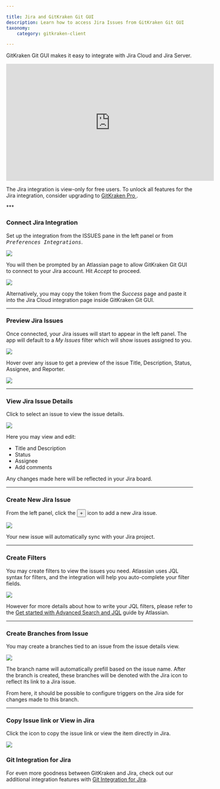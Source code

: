 ```yaml
---

title: Jira and GitKraken Git GUI
description: Learn how to access Jira Issues from GitKraken Git GUI
taxonomy:
    category: gitkraken-client

---
```


GitKraken Git GUI makes it easy to integrate with Jira Cloud and Jira Server.

<div class='embed-container embed-container--16-9'>
    <iframe width="560" height="315" src="https://www.youtube.com/embed/On83cso-w3U" frameborder="0" allowfullscreen></iframe>
</div>

<div class='callout callout--basic'>
    <p>The Jira integration is view-only for free users. To unlock all features for the Jira integration, consider upgrading to <a href="https://gitkraken.com/pricing"> GitKraken Pro </a>. </p>
</div>
***

### Connect Jira Integration

Set up the integration from the ISSUES pane in the left panel or from <kbd><i>Preferences    <i class='fa fa-caret-right'></i>     Integrations</i></kbd>.

<img src="/img/documentation/integrations/jira/connect-jira.png" srcset="/img/documentation/integrations/jira/connect-jira@2x.png" class="img-bordered img-responsive center">

You will then be prompted by an Atlassian page to allow GitKraken Git GUI to connect to your Jira account. Hit <em>Accept</em> to proceed.

<img src="/img/documentation/integrations/jira/atlassian.png" srcset="/img/documentation/integrations/jira/atlassian@2x.png" class="img-bordered img-responsive center">

Alternatively, you may copy the token from the _Success_ page and paste it into the Jira Cloud integration page inside GitKraken Git GUI. 

***

### Preview Jira Issues

Once connected, your Jira issues will start to appear in the left panel. The app will default to a _My Issues_ filter which will show issues assigned to you.

<img src="/img/documentation/integrations/jira/issue-list.png" srcset="/img/documentation/integrations/jira/issue-list@2x.png" class="img-bordered img-responsive center">

Hover over any issue to get a preview of the issue Title, Description, Status, Assignee, and Reporter.

<img src="/img/documentation/integrations/jira/view-issue.png" srcset="/img/documentation/integrations/jira/view-issue@2x.png" class="img-bordered img-responsive center">

***

### View Jira Issue Details

Click to select an issue to view the issue details. 

<img src="/img/documentation/integrations/jira/issue-details.gif" class="img-bordered img-responsive center">

Here you may view and edit:
 
 - Title and Description
 - Status
 - Assignee
 - Add comments

Any changes made here will be reflected in your Jira board.

***

### Create New Jira Issue

From the left panel, click the <button class='button button--success button--ui button--nolink'>+</button> icon to add a new Jira issue.

<img src="/img/documentation/integrations/jira/create-issue.gif" class="img-bordered img-responsive center">

Your new issue will automatically sync with your Jira project.

***

### Create Filters

You may create filters to view the issues you need. Atlassian uses JQL syntax for filters, and the integration will help you auto-complete your filter fields.

<img src="/img/documentation/integrations/jira/create-filter.png" srcset="/img/documentation/integrations/jira/create-filter@2x.png" class="img-bordered img-responsive center">

However for more details about how to write your JQL filters, please refer to the [Get started with Advanced Search and JQL](https://www.atlassian.com/software/jira/guides/expand-jira/jql#visualize-results) guide by Atlassian.

***

### Create Branches from Issue

You may create a branches tied to an issue from the issue details view. 

<img src="/img/documentation/integrations/jira/create-branch.gif" class="img-bordered img-responsive center">

The branch name will automatically prefill based on the issue name. After the branch is created, these branches will be denoted with the Jira icon to reflect its link to a Jira issue.

From here, it should be possible to configure triggers on the Jira side for changes made to this branch.

***

### Copy Issue link or View in Jira

Click the <kbd> <i class="fa fa-ellipsis-v"></i> </kbd> icon to copy the issue link or view the item directly in Jira.

<img src="/img/documentation/integrations/jira/view-issue-in-jira.png" srcset="/img/documentation/integrations/jira/view-issue-in-jira@2x.png" class="img-bordered img-responsive center">

### Git Integration for Jira

For even more goodness between GitKraken and Jira, check out our additional integration features with <a href="/integrations/git-integration-for-jira">Git Integration for Jira</a>.

